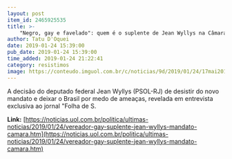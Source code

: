 ```yaml
---
layout: post
item_id: 2465925535
title: >-
    "Negro, gay e favelado": quem é o suplente de Jean Wyllys na Câmara
author: Tatu D'Oquei
date: 2019-01-24 15:39:00
pub_date: 2019-01-24 15:39:00
time_added: 2019-01-24 21:22:41
category: resistimos
image: https://conteudo.imguol.com.br/c/noticias/9d/2019/01/24/17mai2018---o-vereador-david-miranda-psol-durante-sessao-na-camara-municipal-do-rio-de-janeiro-1548354067483_v2_615x300.jpg
---
```


A decisão do deputado federal Jean Wyllys (PSOL-RJ) de desistir do novo mandato e deixar o Brasil por medo de ameaças, revelada em entrevista exclusiva ao jornal "Folha de S.

**Link:** [https://noticias.uol.com.br/politica/ultimas-noticias/2019/01/24/vereador-gay-suplente-jean-wyllys-mandato-camara.htm](https://noticias.uol.com.br/politica/ultimas-noticias/2019/01/24/vereador-gay-suplente-jean-wyllys-mandato-camara.htm)

